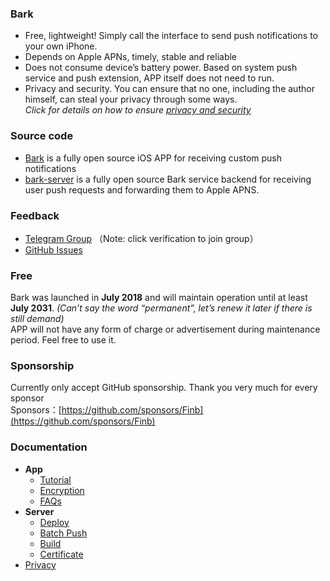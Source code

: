 
### Bark <!-- {docsify-ignore-all} -->
- Free, lightweight! Simply call the interface to send push notifications to your own iPhone. 
- Depends on Apple APNs, timely, stable and reliable
- Does not consume device’s battery power. Based on system push service and push extension, APP itself does not need to run. 
- Privacy and security. You can ensure that no one, including the author himself, can steal your privacy through some ways.<br>*Click for details on how to ensure [privacy and security](/en-us/privacy)*

### Source code 
- [Bark](https://github.com/Finb/Bark) is a fully open source iOS APP for receiving custom push notifications
- [bark-server](https://github.com/Finb/bark-server) is a fully open source Bark service backend for receiving user push requests and forwarding them to Apple APNS.

### Feedback
- [Telegram Group](https://t.me/joinchat/OsCbLzovUAE0YjY1) （Note: click verification to join group）
- [GitHub Issues](https://github.com/Finb/Bark/issues)

### Free
Bark was launched in **July 2018** and will maintain operation until at least **July 2031**. *(Can’t say the word “permanent”, let’s renew it later if there is still demand)*<br> 
APP will not have any form of charge or advertisement during maintenance period. Feel free to use it.

### Sponsorship 
Currently only accept GitHub sponsorship. Thank you very much for every sponsor<br>
Sponsors：[https://github.com/sponsors/Finb](https://github.com/sponsors/Finb)

### Documentation
- **App**
  - [Tutorial](/en-us/tutorial)
  - [Encryption](/en-us/encryption)  
  - [FAQs](/en-us/faq)
- **Server**
  - [Deploy](/en-us/deploy)
  - [Batch Push](/en-us/batch)
  - [Build](/en-us/build)
  - [Certificate](/en-us/cert)
- [Privacy](/en-us/privacy)
